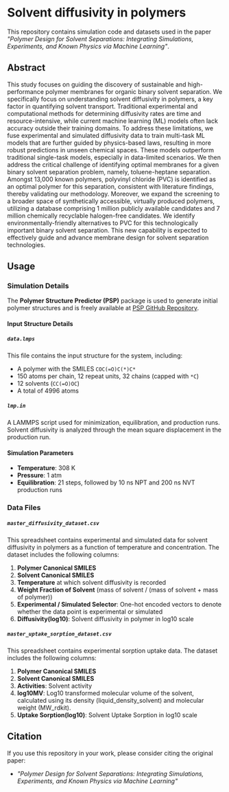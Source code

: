 # Solvent diffusivity in polymers

This repository contains simulation code and datasets used in the paper _"Polymer Design for Solvent Separations: Integrating Simulations, Experiments, and Known Physics via Machine Learning"_.

## Abstract

This study focuses on guiding the discovery of sustainable and high-performance polymer membranes for organic binary solvent separation. We specifically focus on understanding solvent diffusivity in polymers, a key factor in quantifying solvent transport. Traditional experimental and computational methods for determining diffusivity rates are time and resource-intensive, while current machine learning (ML) models often lack accuracy outside their training domains. To address these limitations, we fuse experimental and simulated diffusivity data to train multi-task ML models that are further guided by physics-based laws, resulting in more robust predictions in unseen chemical spaces. These models outperform traditional single-task models, especially in data-limited scenarios. We then address the critical challenge of identifying optimal membranes for a given binary solvent separation problem, namely, toluene-heptane separation. Amongst 13,000 known polymers, polyvinyl chloride (PVC) is identified as an optimal polymer for this separation, consistent with literature findings, thereby validating our methodology. Moreover, we expand the screening to a broader space of synthetically accessible, virtually produced polymers, utilizing a database comprising 1 million publicly available candidates and 7 million chemically recyclable halogen-free candidates. We identify environmentally-friendly alternatives to PVC for this technologically important binary solvent separation.  This new capability is expected to effectively guide and advance membrane design for solvent separation technologies.

## Usage
### Simulation Details

The **Polymer Structure Predictor (PSP)** package is used to generate initial polymer structures and is freely available at [PSP GitHub Repository](https://github.com/Ramprasad-Group/PSP).

#### Input Structure Details

##### `data.lmps`
This file contains the input structure for the system, including:
- A polymer with the SMILES `COC(=O)C(*)C*`
- 150 atoms per chain, 12 repeat units, 32 chains (capped with `*C`)
- 12 solvents (`CC(=O)OC`)
- A total of 4996 atoms

##### `lmp.in`
A LAMMPS script used for minimization, equilibration, and production runs. Solvent diffusivity is analyzed through the mean square displacement in the production run.

#### Simulation Parameters
- **Temperature**: 308 K
- **Pressure**: 1 atm
- **Equilibration**: 21 steps, followed by 10 ns NPT and 200 ns NVT production runs

### Data Files

##### `master_diffusivity_dataset.csv`
This spreadsheet contains experimental and simulated data for solvent diffusivity in polymers as a function of temperature and concentration. The dataset includes the following columns:

1. **Polymer Canonical SMILES**
2. **Solvent Canonical SMILES**
3. **Temperature** at which solvent diffusivity is recorded
4. **Weight Fraction of Solvent** (mass of solvent / (mass of solvent + mass of polymer))
5. **Experimental / Simulated Selector**: One-hot encoded vectors to denote whether the data point is experimental or simulated
6. **Diffusivity(log10)**: Solvent diffusivity in polymer in log10 scale

##### `master_uptake_sorption_dataset.csv`
This spreadsheet contains experimental sorption uptake data. The dataset includes the following columns:

1. **Polymer Canonical SMILES**
2. **Solvent Canonical SMILES**
3. **Activities**: Solvent activity
4. **log10MV**: Log10 transformed molecular volume of the solvent, calculated using its density (liquid_density_solvent) and molecular weight (MW_rdkit).
5. **Uptake Sorption(log10)**: Solvent Uptake Sorption in log10 scale

## Citation
If you use this repository in your work, please consider citing the original paper:
- _"Polymer Design for Solvent Separations: Integrating Simulations, Experiments, and Known Physics via Machine Learning"_

